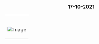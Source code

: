 #

### <p align="center"> 17-10-2021 </p>

<table>
	<tr>
		 <td>


</br>
	

![image](https://user-images.githubusercontent.com/76246106/137633398-518740c8-5ff5-48be-8f4f-3466a704da4c.png)

       
</table>

</br> 
